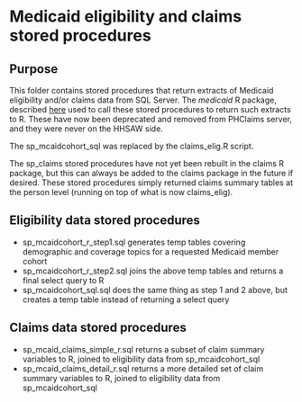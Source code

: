 
# Medicaid eligibility and claims stored procedures

## Purpose
This folder contains stored procedures that return extracts of Medicaid eligibility and/or claims data from SQL Server. The *medicaid* R package, described [here](https://github.com/PHSKC-APDE/Medicaid#medicaid) used to call these stored procedures to return such extracts to R. These have now been deprecated and removed from PHClaims server, and they were never on the HHSAW side.

The sp_mcaidcohort_sql was replaced by the claims_elig.R script.

The sp_claims stored procedures have not yet been rebuilt in the claims R package, but this can always be added to the claims package in the future if desired. These stored procedures simply returned claims summary tables at the person level (running on top of what is now claims_elig).

## Eligibility data stored procedures
- sp_mcaidcohort_r_step1.sql generates temp tables covering demographic and coverage topics for a requested Medicaid member cohort
- sp_mcaidcohort_r_step2.sql joins the above temp tables and returns a final select query to R
- sp_mcaidcohort_sql.sql does the same thing as step 1 and 2 above, but creates a temp table instead of returning a select query

## Claims data stored procedures
- sp_mcaid_claims_simple_r.sql returns a subset of claim summary variables to R, joined to eligibility data from sp_mcaidcohort_sql
- sp_mcaid_claims_detail_r.sql returns a more detailed set of claim summary variables to R, joined to eligibility data from sp_mcaidcohort_sql
